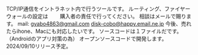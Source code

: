 TCP/IP通信をイントラネット内で行うツールです。
ルーティング、ファイヤーウォールの設定は
　　購入者の責任で行ってください。
相談はメールで賜ります。
mail: gyabo4863@gmail.com
      disk-cobo@happy.email.ne.jp
今後、売れたらihone、Macにも対応したいです。
ソースコードは１ファイルだです。
（Androidのアプリ対策の為）
オープンソースコードで開発します。
2024/09/10リリース予定。
